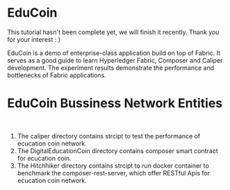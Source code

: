 # EduCoin
This tutorial hasn't been complete yet, we will finish it recently. Thank you for your interest : )



EduCoin is a demo of enterprise-class application build on top of Fabric. It serves as a good guide to learn Hyperledger Fabric, Composer and Caliper development. The experiment results demonstrate the performance and bottlenecks of Fabric applications.

# EduCoin Bussiness Network Entities

​                       

1. The caliper directory contains strcipt to test the performance of ecucation coin network.
2. The DigitalEducationCoin directory contains composer smart contract for ecucation coin.
3. The Hitchhiker directory contains strcipt to run docker container to benchmark the composer-rest-server,  which offer RESTful Apis for  ecucation coin network.

